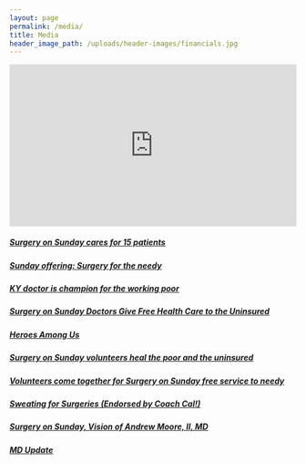 ```yaml
---
layout: page
permalink: /media/
title: Media
header_image_path: /uploads/header-images/financials.jpg
---
```



<style type="text/css">.embed-container { position: relative; padding-bottom: 56.25%; height: 0; overflow: hidden; max-width: 100%; } .embed-container iframe, .embed-container object, .embed-container embed { position: absolute; top: 0; left: 0; width: 100%; height: 100%; }</style>

<div class="embed-container"><iframe src="https://www.youtube.com/embed/rRUW10Lbw_M" frameborder="0" allowfullscreen=""></iframe></div>

##### [Surgery on Sunday cares for 15 patients](http://www.kentucky.com/news/local/counties/fayette-county/article68609277.html)

##### [Sunday offering: Surgery for the needy](http://www.cnn.com/2010/HEALTH/03/04/cnnheroes.sunday.surgery/)

##### [KY doctor is champion for the working poor](http://www.courier-journal.com/story/life/wellness/health/2015/09/17/ky-doctor-champion-working-poor/72270810/)

##### [Surgery on Sunday Doctors Give Free Health Care to the Uninsured](http://abcnews.go.com/WN/surgery-sunday-doctors-provide-free-surgeries-uninsured-receive/story?id=11180307)

##### [Heroes Among Us](http://www.people.com/people/article/0,,20639877,00.html)

##### [Surgery on Sunday volunteers heal the poor and the uninsured](https://www.chausa.org/publications/catholic-health-world/article/october-1-2012/surgery-on-sunday-volunteers-heal-the-poor-and-the-uninsured)

##### [Volunteers come together for Surgery on Sunday free service to needy](http://www.kyforward.com/everyday-heroes-volunteers-come-together-for-surgery-on-sunday-free-service-to-needy/)

##### [Sweating for Surgeries (Endorsed by Coach Cal!)](http://kentuckysportsradio.com/main/sweating-for-surgeries-endorsed-by-coach-cal/)

##### [Surgery on Sunday, Vision of Andrew Moore, II, MD](http://www.lexingtonsurgerycenter.com/AboutUs/SurgeryOnSunday)

##### [MD Update](https://issuu.com/mentellemedia/docs/md-update_issue_99/32?e=0)